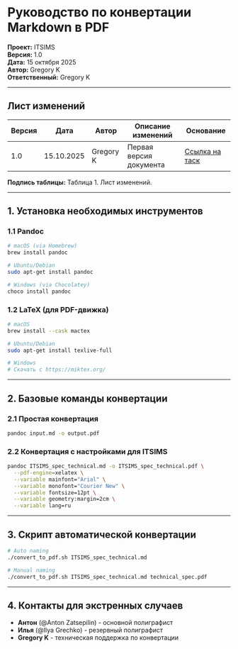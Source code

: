 # Руководство по конвертации Markdown в PDF

**Проект:** ITSIMS  
**Версия:** 1.0  
**Дата:** 15 октября 2025  
**Автор:** Gregory K  
**Ответственный:** Gregory K

---

## Лист изменений

| Версия | Дата | Автор | Описание изменений | Основание |
|--------|------|-------|--------------------|-----------|
| 1.0 | 15.10.2025 | Gregory K | Первая версия документа | [Ссылка на таск](https://www.notion.so/Markdown-PDF-28dcf70d42c9800f8b0ff1c56f59f24e?source=copy_link) |

**Подпись таблицы:** Таблица 1. Лист изменений.

---

## 1. Установка необходимых инструментов

### 1.1 Pandoc

```bash
# macOS (via Homebrew)
brew install pandoc

# Ubuntu/Debian
sudo apt-get install pandoc

# Windows (via Chocolatey)
choco install pandoc
```

### 1.2 LaTeX (для PDF-движка)

```bash
# macOS
brew install --cask mactex

# Ubuntu/Debian
sudo apt-get install texlive-full

# Windows
# Скачать с https://miktex.org/
```

---

## 2. Базовые команды конвертации

### 2.1 Простая конвертация

```bash
pandoc input.md -o output.pdf
```

### 2.2 Конвертация с настройками для ITSIMS

```bash
pandoc ITSIMS_spec_technical.md -o ITSIMS_spec_technical.pdf \
  --pdf-engine=xelatex \
  --variable mainfont="Arial" \
  --variable monofont="Courier New" \
  --variable fontsize=12pt \
  --variable geometry:margin=2cm \
  --variable lang=ru
```

---

## 3. Скрипт автоматической конвертации

```bash
# Auto naming
./convert_to_pdf.sh ITSIMS_spec_technical.md

# Manual naming
./convert_to_pdf.sh ITSIMS_spec_technical.md technical_spec.pdf
```

---

## 4. Контакты для экстренных случаев

- **Антон** (@Anton Zatsepilin) - основной полиграфист
- **Илья** (@Ilya Grechko) - резервный полиграфист
- **Gregory K** - техническая поддержка по конвертации
